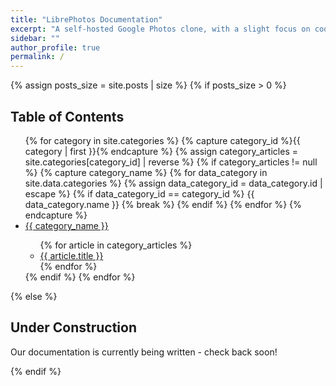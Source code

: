 ```yaml
---
title: "LibrePhotos Documentation"
excerpt: "A self-hosted Google Photos clone, with a slight focus on cool graphs."
sidebar: ""
author_profile: true
permalink: /
---
```


{% assign posts_size = site.posts | size %}
{% if posts_size > 0 %}

## Table of Contents

<ul>
	{% for category in site.categories %}
	{% capture category_id %}{{ category | first }}{% endcapture %}
	{% assign category_articles = site.categories[category_id] | reverse %}
	{% if category_articles != null %}
	{% capture category_name %}
	{% for data_category in site.data.categories %}
	{% assign data_category_id = data_category.id | escape %}
	{% if data_category_id == category_id %}
	{{ data_category.name }}
	{% break %}
	{% endif %}
	{% endfor %}
	{% endcapture %}
	<li><a href="/{{ category_id }}">{{ category_name }}</a></li>
	<ul>
	{% for article in category_articles %}
	<li><a href="{{ article.url | relative_url }}">{{ article.title }}</a></li>
	{% endfor %}
	</ul>
	{% endif %}
	{% endfor %}
</ul>

{% else %}

## Under Construction

Our documentation is currently being written - check back soon!

{% endif %}